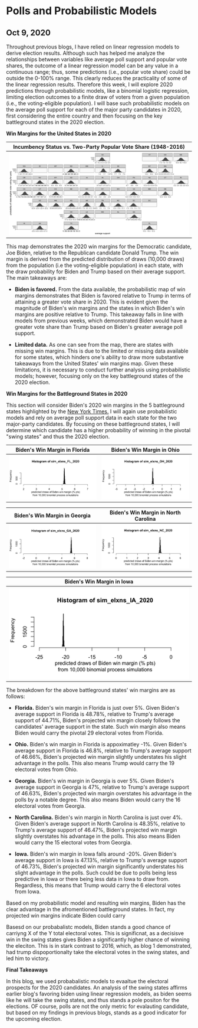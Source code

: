 # Polls and Probabilistic Models
## Oct 9, 2020

Throughout previous blogs, I have relied on linear regression models to derive election results. Although such has helped me analyze the relationships between variables like average poll support and popular vote shares, the outcome of a linear regression model can be any value in a continuous range; thus, some predictions (i.e., popular vote share) could be outside the 0-100% range. This clearly reduces the practicality of some of the linear regression results. Therefore this week, I will explore 2020 predictions through probabilistic models, like a binomial logistic regression, limiting election outcomes to a finite draw of voters from a given population (i.e., the voting-eligible population). I will base such probabilistic models on the average poll support for each of the major party candidates in 2020, first considering the entire country and then focusing on the key battleground states in the 2020 election. 

**Win Margins for the United States in 2020**

|Incumbency Status vs. Two-Party Popular Vote Share (1948-2016) |
|:-:|
|![](Prob1.png)|

This map demonstrates the 2020 win margins for the Democratic candidate, Joe Biden, relative to the Republican candidate Donald Trump. The win margin is derived from the predicted distribution of draws (10,000 draws) from the population (i.e the voting-eligible population) in each state, with the draw probability for Biden and Trump based on their average support. The main takeaways are:

* **Biden is favored.** From the data available, the probabilistic map of win margins demonstrates that Biden is favored relative to Trump in terms of attaining a greater vote share in 2020. This is evident given the magnitude of Biden's win margins and the states in which Biden's win margins are positive relative to Trump. This takeaway falls in line with models from previous weeks, which demonstrated Biden would have a greater vote share than Trump based on Biden's greater average poll support.

* **Limited data.** As one can see from the map, there are states with missing win margins. This is due to the limited or missing data available for some states, which hinders one's ability to draw more substantive takeaways from the United States' win margins map. Given these limitations, it is necessary to conduct further analysis using probabilistic models; however, focusing only on the key battleground states of the 2020 election.

**Win Margins for the Battleground States in 2020**

This section will consider Biden's 2020 win margins in the 5 battleground states highlighted by the [New York Times.](https://www.nytimes.com/interactive/2020/us/elections/election-states-biden-trump.html) I will again use probabilistic models and rely on average poll support data in each state for the two major-party candidates. By focusing on these battleground states, I will determine which candidate has a higher probability of winning in the pivotal "swing states" and thus the 2020 election. 

Biden's Win Margin in Florida  |  Biden's Win Margin in Ohio
:-------------------------:|:-------------------------:
![](Prob2.png)|![](Prob3.png)

Biden's Win Margin in Georgia  |  Biden's Win Margin in North Carolina
:-------------------------:|:-------------------------:
![](Prob4.png)|![](Prob5.png)

|Biden's Win Margin in Iowa |
|:-:|
|![](Prob6.png)|

The breakdown for the above battleground states' win margins are as follows:

* **Florida.** Biden's win margin in Florida is just over 5%. Given Biden's average support in Florida is 48.78%, relative to Trump's average support of 44.71%, Biden's projected win margin closely follows the candidates' average support in the state. Such win margin also means Biden would carry the pivotal 29 electoral votes from Florida. 

* **Ohio.** Biden's win margin in Florida is appoximatley -1%. Given Biden's average support in Florida is 46.8%, relative to Trump's average support of 46.66%, Biden's projected win margin slightly understates his slight advantage in the polls. This also means Trump would carry the 19 electoral votes from Ohio. 

* **Georgia.** Biden's win margin in Georgia is over 5%. Given Biden's average support in Georgia is 47%, relative to Trump's average support of 46.63%, Biden's projected win margin overstates his advantage in the polls by a notable degree. This also means Biden would carry the 16 electoral votes from Georgia. 

* **North Carolina.** Biden's win margin in North Carolina is just over 4%. Given Biden's average support in North Carolina is 48.35%, relative to Trump's average support of 46.47%, Biden's projected win margin slightly overstates his advantage in the polls. This also means Biden would carry the 15 electoral votes from Georgia.

* **Iowa.** Biden's win margin in Iowa falls around -20%. Given Biden's average support in Iowa is 47.13%, relative to Trump's average support of 46.73%, Biden's projected win margin significantly understates his slight advantage in the polls. Such could be due to polls being less predictive in Iowa or there being less data in Iowa to draw from. Regardless, this means that Trump would carry the 6 electoral votes from Iowa. 

Based on my probabilistic model and resulting win margins, Biden has the clear advantage in the afromentioned battleground states. In fact, my projected win margins indicate Biden could carry 


 Basesd on our probabalistc models, Biden stands a good chance of carriyng X of the Y total electoral votes. This is significnat, as a decisisve win in the swing states gives Biden a significantly higher chance of winning the eleciton. This is in stark contrast to 2016, which, as blog 1 demonstrated, had trump dispoportionalty take the electoral votes in the swing states, and led him to victory. 

**Final Takeaways**

In this blog, we used probabalistic models to evaaltue the electoral prospects for the 2020 candidates. An analysis of the swing states affirms earlier blog's favoring biden using linear regression models, as biden seems like he will take the swing states, and thus stands a pole positon for the elections. OF course, polls are not the only metric for evalauting candidate, but based on my findings in previous blogs, stands as a good indicator for the upcoming election. 







